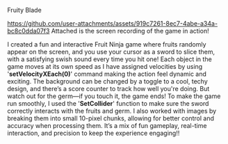 Fruity Blade

https://github.com/user-attachments/assets/919c7261-8ec7-4abe-a34a-bc8c0dda07f3
Attached is the screen recording of the game in action!

I created a fun and interactive Fruit Ninja game where fruits randomly appear on the screen, and you use your cursor as a sword to slice them, with a satisfying swish sound every time you hit one! Each object in the game moves at its own speed as I have assigned velocities by using '**setVelocityXEach(0)**' command making the action feel dynamic and exciting. The background can be changed by a toggle to a cool, techy design, and there’s a score counter to track how well you're doing. But watch out for the germ—if you touch it, the game ends!
To make the game run smoothly, I used the '**SetCollider**' function to make sure the sword correctly interacts with the fruits and germ. I also worked with images by breaking them into small 10-pixel chunks, allowing for better control and accuracy when processing them. It’s a mix of fun gameplay, real-time interaction, and precision to keep the experience engaging!!



